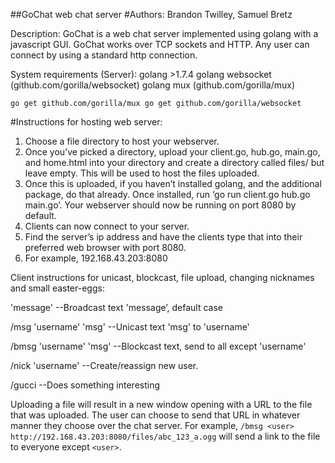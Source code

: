 ##GoChat web chat server
#Authors: Brandon Twilley, Samuel Bretz

Description: GoChat is a web chat server implemented using golang with a javascript GUI. GoChat works over TCP sockets and HTTP.  Any user can connect by using a standard http connection.

System requirements (Server):
golang >1.7.4
golang websocket (github.com/gorilla/websocket)
golang mux (github.com/gorilla/mux)

`go get github.com/gorilla/mux
go get github.com/gorilla/websocket`


#Instructions for hosting web server:
1. Choose a file directory to host your webserver.
2. Once you’ve picked a directory, upload your client.go, hub.go, main.go, and home.html into your directory and create a directory called files/ but leave empty.  This will be used to host the files uploaded.
3. Once this is uploaded, if you haven’t installed golang, and the additional package, do that already.  Once installed, run ‘go run client.go hub.go main.go’.  Your webserver should now be running on port 8080 by default.
4. Clients can now connect to your server.
5. Find the server’s ip address and have the clients type that into their preferred web browser with port 8080.
6. For example, 192.168.43.203:8080

Client instructions for unicast, blockcast, file upload, changing nicknames and small easter-eggs:

'message'                     	--Broadcast text 'message’, default case

/msg 'username' 'msg'         	--Unicast text 'msg' to 'username'

/bmsg 'username' 'msg'        	--Blockcast text, send to all except 'username'

/nick 'username'              	--Create/reassign new user.

/gucci                        		--Does something interesting

Uploading a file will result in a new window opening with a URL to the file that was uploaded. The user can choose to send that URL in whatever manner they choose over the chat server.  For example,
`/bmsg <user> http://192.168.43.203:8080/files/abc_123_a.ogg` will send a link to the file to everyone except
`<user>`.